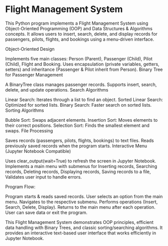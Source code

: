 # Flight Management System 
This Python program implements a Flight Management System using Object-Oriented Programming (OOP) and Data Structures & Algorithms concepts. It allows users to insert, search, delete, and display records for passengers, pilots, flights, and bookings using a menu-driven interface. 

Object-Oriented Design

Implements five main classes:
Person (Parent), Passenger (Child), Pilot (Child), Flight and Booking.
Uses encapsulation (private variables, getters, setters) and inheritance (Passenger & Pilot inherit from Person).
Binary Tree for Passenger Management

A BinaryTree class manages passenger records.
Supports insert, search, delete, and update operations.
Search Algorithms

Linear Search: Iterates through a list to find an object.
Sorted Linear Search: Optimized for sorted lists.
Binary Search: Faster search on sorted lists.
Sorting Algorithms

Bubble Sort: Swaps adjacent elements.
Insertion Sort: Moves elements to their correct positions.
Selection Sort: Finds the smallest element and swaps.
File Processing

Saves records (passengers, pilots, flights, bookings) to text files.
Reads previously saved records when the program starts.
Interactive Menu (Jupyter Notebook Compatible)

Uses clear_output(wait=True) to refresh the screen in Jupyter Notebook.
Implements a main menu with submenus for Inserting records, Searching records, Deleting records, Displaying records, Saving records to a file, Validates user input to handle errors.

Program Flow:

Program starts & reads saved records.
User selects an option from the main menu.
Navigates to the respective submenu.
Performs operations (Insert, Search, Delete, Display).
Returns to the main menu after each operation.
User can save data or exit the program.

This Flight Management System demonstrates OOP principles, efficient data handling with Binary Trees, and classic sorting/searching algorithms. It provides an interactive text-based user interface that works efficiently in Jupyter Notebook.
 

